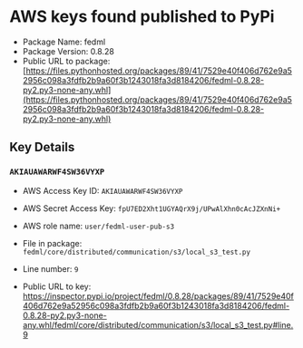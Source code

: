 # AWS keys found published to PyPi

* Package Name: fedml
* Package Version: 0.8.28
* Public URL to package: [https://files.pythonhosted.org/packages/89/41/7529e40f406d762e9a52956c098a3fdfb2b9a60f3b1243018fa3d8184206/fedml-0.8.28-py2.py3-none-any.whl](https://files.pythonhosted.org/packages/89/41/7529e40f406d762e9a52956c098a3fdfb2b9a60f3b1243018fa3d8184206/fedml-0.8.28-py2.py3-none-any.whl)

## Key Details

### `AKIAUAWARWF4SW36VYXP`

* AWS Access Key ID: `AKIAUAWARWF4SW36VYXP`
* AWS Secret Access Key: `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` 
* AWS role name: `user/fedml-user-pub-s3`
* File in package: `fedml/core/distributed/communication/s3/local_s3_test.py`
* Line number: `9`

* Public URL to key: https://inspector.pypi.io/project/fedml/0.8.28/packages/89/41/7529e40f406d762e9a52956c098a3fdfb2b9a60f3b1243018fa3d8184206/fedml-0.8.28-py2.py3-none-any.whl/fedml/core/distributed/communication/s3/local_s3_test.py#line.9



